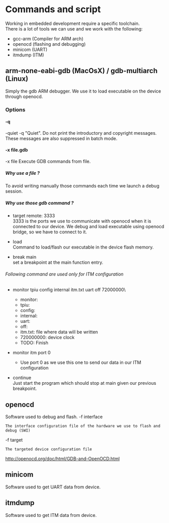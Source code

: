 # Commands and script
Working in embedded development require a specific toolchain.\
There is a lot of tools we can use and we work with the following:

- gcc-arm (Compiler for ARM arch)
- openocd (flashing and debugging)
- minicom (UART)
- itmdump (ITM)

## arm-none-eabi-gdb (MacOsX) / gdb-multiarch (Linux)
Simply the gdb ARM debugger. We use it to load executable on the device through
openocd.

### Options

#### -q
-quiet
-q  "Quiet".  Do not print the introductory and copyright messages.
These messages are also suppressed in batch mode.

#### -x file.gdb
-x file
Execute GDB commands from file.

##### Why use a file ?
To avoid writing manually those commands each time we launch a debug session.

##### Why use those gdb command ?
- target remote: 3333\
3333 is the ports we use to communicate with openocd when it is connected to
 our device.  We debug and load executable using openocd bridge, so we have to 
 connect to it.

- load\
Command to load/flash our executable in the device flash memory.

- break main\
set a breakpoint at the main function entry.

###### Following command are used only for ITM configuration
- monitor tpiu config internal itm.txt uart off 72000000\
	- monitor:
	- tpiu:
	- config:
	- internal:
	- uart:
	- off:
	- itm.txt: file where data will be written
	- 720000000: device clock
	- TODO: Finish

- monitor itm port 0
	- Use port 0 as we use this one to send our data in our ITM configuration

- continue\
Just start the program which should stop at main given our previous breakpoint.

## openocd
Software used to debug and flash.
-f interface

    The interface configuration file of the hardware we use to flash and debug (SWI)

-f target

    The targeted device configuration file

http://openocd.org/doc/html/GDB-and-OpenOCD.html

## minicom
Software used to get UART data from device.

## itmdump
Software used to get ITM data from device.
